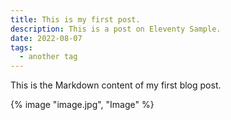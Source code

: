 ```yaml
---
title: This is my first post.
description: This is a post on Eleventy Sample.
date: 2022-08-07
tags:
  - another tag
---
```


This is the Markdown content of my first blog post.

{% image "image.jpg", "Image" %}
